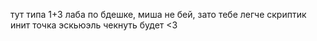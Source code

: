 тут типа 1+3 лаба по бдешке, миша не бей, зато тебе легче скриптик инит точка эскьюэль чекнуть будет <3
